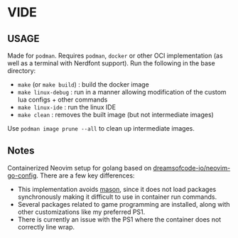 VIDE
====

USAGE
-----

Made for `podman`. Requires `podman`, `docker` or other OCI implementation (as well as a terminal with Nerdfont support). Run the following in the base directory:

- `make` (or `make build`) : build the docker image
- `make linux-debug` : run in a manner allowing modification of the custom lua configs + other commands
- `make linux-ide` : run the linux IDE
- `make clean` : removes the built image (but not intermediate images)

Use `podman image prune --all` to clean up intermediate images.

Notes
-----

Containerized Neovim setup for golang based on [dreamsofcode-io/neovim-go-config](https://github.com/dreamsofcode-io/neovim-go-config). There are a few key differences:

- This implementation avoids [mason](https://github.com/williamboman/mason.nvim), since it does not load packages synchronously making it difficult to use in container run commands.
- Several packages related to game programming are installed, along with other customizations like my preferred PS1.
- There is currently an issue with the PS1 where the container does not correctly line wrap.

